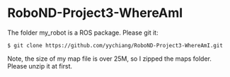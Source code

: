 # RoboND-Project3-WhereAmI

The folder my_robot is a ROS package. Please git it:
```
$ git clone https://github.com/yychiang/RoboND-Project3-WhereAmI.git
```

Note, the size of my map file is over 25M, so I zipped the maps folder. Please unzip it at first.

